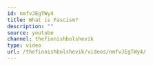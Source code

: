 ```yaml
---
id: nmfvJEgTWy4
title: What is Fascism?
description: ""
source: youtube
channel: thefinnishbolshevik
type: video
url: /thefinnishbolshevik/videos/nmfvJEgTWy4/
---
```

